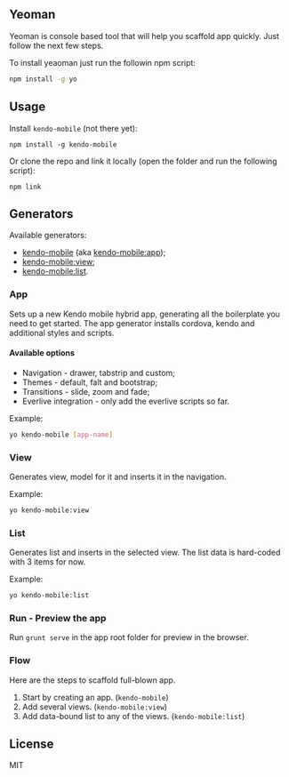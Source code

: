 ## Yeoman
Yeoman is console based tool that will help you scaffold app quickly. Just follow the next few steps.

To install yeaoman just run the followin npm script:

```bash
npm install -g yo
```

## Usage

Install `kendo-mobile` (not there yet):
```
npm install -g kendo-mobile
```
Or clone the repo and link it locally (open the folder and run the following script):

```
npm link
```

## Generators

Available generators:

* [kendo-mobile](#app) (aka [kendo-mobile:app](#app));
* [kendo-mobile:view](#view);
* [kendo-mobile:list](#list).

### App
Sets up a new Kendo mobile hybrid app, generating all the boilerplate you need to get started. The app generator  installs cordova, kendo and additional styles and scripts.

#### Available options
* Navigation - drawer, tabstrip and custom;
* Themes - default, falt and bootstrap;
* Transitions - slide, zoom and fade;
* Everlive integration - only add the everlive scripts so far.

Example:
```bash
yo kendo-mobile [app-name]
```

### View
Generates view, model for it and inserts it in the navigation.

Example:
```bash
yo kendo-mobile:view
```

### List
Generates list and inserts in the selected view. The list data is hard-coded with 3 items for now.

Example:
```bash
yo kendo-mobile:list
```

### Run - Preview the app 

Run `grunt serve` in the app root folder for preview in the browser.

### Flow
Here are the steps to scaffold full-blown app.

1. Start by creating an app. (`kendo-mobile`)
2. Add several views. (`kendo-mobile:view`)
3. Add data-bound list to any of the views. (`kendo-mobile:list`)

## License

MIT
